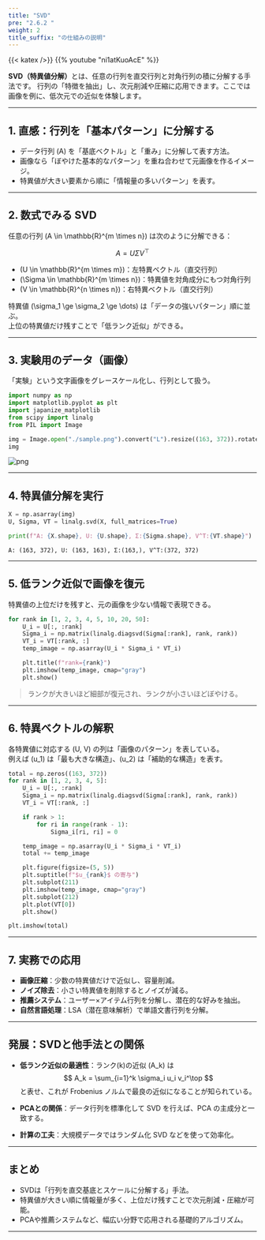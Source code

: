 ```yaml
---
title: "SVD"
pre: "2.6.2 "
weight: 2
title_suffix: "の仕組みの説明"
---
```


{{< katex />}}
{{% youtube "ni1atKuoAcE" %}}

<div class="pagetop-box">
    <p><b>SVD（特異値分解）</b>とは、任意の行列を直交行列と対角行列の積に分解する手法です。  
    行列の「特徴を抽出」し、次元削減や圧縮に応用できます。ここでは画像を例に、低次元での近似を体験します。</p>
</div>

---

## 1. 直感：行列を「基本パターン」に分解する
- データ行列 \(A\) を「基底ベクトル」と「重み」に分解して表す方法。  
- 画像なら「ぼやけた基本的なパターン」を重ね合わせて元画像を作るイメージ。  
- 特異値が大きい要素から順に「情報量の多いパターン」を表す。

---

## 2. 数式でみる SVD

任意の行列 \(A \in \mathbb{R}^{m \times n}\) は次のように分解できる：

$$
A = U \Sigma V^\top
$$

- \(U \in \mathbb{R}^{m \times m}\)：左特異ベクトル（直交行列）  
- \(\Sigma \in \mathbb{R}^{m \times n}\)：特異値を対角成分にもつ対角行列  
- \(V \in \mathbb{R}^{n \times n}\)：右特異ベクトル（直交行列）  

特異値 \(\sigma_1 \ge \sigma_2 \ge \dots\) は「データの強いパターン」順に並ぶ。  
上位の特異値だけ残すことで「低ランク近似」ができる。

---

## 3. 実験用のデータ（画像）

「実験」という文字画像をグレースケール化し、行列として扱う。

```python
import numpy as np
import matplotlib.pyplot as plt
import japanize_matplotlib
from scipy import linalg
from PIL import Image

img = Image.open("./sample.png").convert("L").resize((163, 372)).rotate(90, expand=True)
img
```

![png](/images/basic/dimensionality_reduction/SVD_files/SVD_4_0.png)

---

## 4. 特異値分解を実行

```python
X = np.asarray(img)
U, Sigma, VT = linalg.svd(X, full_matrices=True)

print(f"A: {X.shape}, U: {U.shape}, Σ:{Sigma.shape}, V^T:{VT.shape}")
```

    A: (163, 372), U: (163, 163), Σ:(163,), V^T:(372, 372)

---

## 5. 低ランク近似で画像を復元

特異値の上位だけを残すと、元の画像を少ない情報で表現できる。

```python
for rank in [1, 2, 3, 4, 5, 10, 20, 50]:
    U_i = U[:, :rank]
    Sigma_i = np.matrix(linalg.diagsvd(Sigma[:rank], rank, rank))
    VT_i = VT[:rank, :]
    temp_image = np.asarray(U_i * Sigma_i * VT_i)

    plt.title(f"rank={rank}")
    plt.imshow(temp_image, cmap="gray")
    plt.show()
```

> ランクが大きいほど細部が復元され、ランクが小さいほどぼやける。

---

## 6. 特異ベクトルの解釈

各特異値に対応する \(U, V\) の列は「画像のパターン」を表している。  
例えば \(u_1\) は「最も大きな構造」、\(u_2\) は「補助的な構造」を表す。

```python
total = np.zeros((163, 372))
for rank in [1, 2, 3, 4, 5]:
    U_i = U[:, :rank]
    Sigma_i = np.matrix(linalg.diagsvd(Sigma[:rank], rank, rank))
    VT_i = VT[:rank, :]

    if rank > 1:
        for ri in range(rank - 1):
            Sigma_i[ri, ri] = 0

    temp_image = np.asarray(U_i * Sigma_i * VT_i)
    total += temp_image

    plt.figure(figsize=(5, 5))
    plt.suptitle(f"$u_{rank}$ の寄与")
    plt.subplot(211)
    plt.imshow(temp_image, cmap="gray")
    plt.subplot(212)
    plt.plot(VT[0])
    plt.show()

plt.imshow(total)
```

---

## 7. 実務での応用
- **画像圧縮**：少数の特異値だけで近似し、容量削減。  
- **ノイズ除去**：小さい特異値を削除するとノイズが減る。  
- **推薦システム**：ユーザー×アイテム行列を分解し、潜在的な好みを抽出。  
- **自然言語処理**：LSA（潜在意味解析）で単語文書行列を分解。  

---

## 発展：SVDと他手法との関係
- **低ランク近似の最適性**：ランク\(k\)の近似 \(A_k\) は
  $$
  A_k = \sum_{i=1}^k \sigma_i u_i v_i^\top
  $$
  と表せ、これが Frobenius ノルムで最良の近似になることが知られている。  

- **PCAとの関係**：データ行列を標準化して SVD を行えば、PCA の主成分と一致する。  

- **計算の工夫**：大規模データではランダム化 SVD などを使って効率化。  

---

## まとめ
- SVDは「行列を直交基底とスケールに分解する」手法。  
- 特異値が大きい順に情報量が多く、上位だけ残すことで次元削減・圧縮が可能。  
- PCAや推薦システムなど、幅広い分野で応用される基礎的アルゴリズム。  

---

